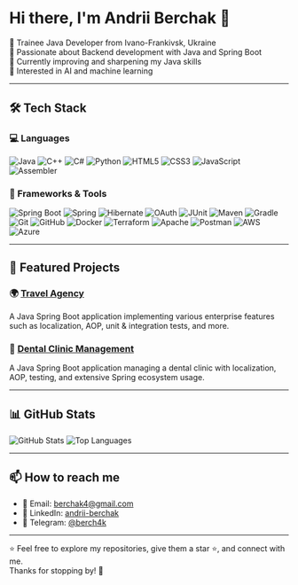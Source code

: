 # Hi there, I'm Andrii Berchak 👋

🚀 Trainee Java Developer from Ivano-Frankivsk, Ukraine  
🔧 Passionate about Backend development with Java and Spring Boot  
🎯 Currently improving and sharpening my Java skills  
🤖 Interested in AI and machine learning  

---

## 🛠️ Tech Stack

### 💻 Languages
![Java](https://img.shields.io/badge/-Java-007396?style=flat-square&logo=java&logoColor=white)
![C++](https://img.shields.io/badge/-C++-00599C?style=flat-square&logo=cplusplus&logoColor=white)
![C#](https://img.shields.io/badge/-C%23-239120?style=flat-square&logo=csharp&logoColor=white)
![Python](https://img.shields.io/badge/-Python-3776AB?style=flat-square&logo=python&logoColor=white)
![HTML5](https://img.shields.io/badge/-HTML5-E34F26?style=flat-square&logo=html5&logoColor=white)
![CSS3](https://img.shields.io/badge/-CSS3-1572B6?style=flat-square&logo=css3&logoColor=white)
![JavaScript](https://img.shields.io/badge/-JavaScript-F7DF1E?style=flat-square&logo=javascript&logoColor=black)
![Assembler](https://img.shields.io/badge/-Assembler-555555?style=flat-square)

### 🚀 Frameworks & Tools
![Spring Boot](https://img.shields.io/badge/-Spring%20Boot-6DB33F?style=flat-square&logo=spring-boot&logoColor=white)
![Spring](https://img.shields.io/badge/-Spring-6DB33F?style=flat-square&logo=spring&logoColor=white)
![Hibernate](https://img.shields.io/badge/-Hibernate-59666C?style=flat-square)
![OAuth](https://img.shields.io/badge/-OAuth-53B88B?style=flat-square)
![JUnit](https://img.shields.io/badge/-JUnit-25A162?style=flat-square&logo=junit5&logoColor=white)
![Maven](https://img.shields.io/badge/-Maven-C71A36?style=flat-square&logo=apache-maven&logoColor=white)
![Gradle](https://img.shields.io/badge/-Gradle-02303A?style=flat-square&logo=gradle&logoColor=white)
![Git](https://img.shields.io/badge/-Git-F05032?style=flat-square&logo=git&logoColor=white)
![GitHub](https://img.shields.io/badge/-GitHub-181717?style=flat-square&logo=github)
![Docker](https://img.shields.io/badge/-Docker-2496ED?style=flat-square&logo=docker&logoColor=white)
![Terraform](https://img.shields.io/badge/-Terraform-623CE4?style=flat-square&logo=terraform&logoColor=white)
![Apache](https://img.shields.io/badge/-Apache-D22128?style=flat-square&logo=apache&logoColor=white)
![Postman](https://img.shields.io/badge/-Postman-FF6C37?style=flat-square&logo=postman&logoColor=white)
![AWS](https://img.shields.io/badge/-AWS-232F3E?style=flat-square&logo=amazon-aws&logoColor=white)
![Azure](https://img.shields.io/badge/-Azure-0078D4?style=flat-square&logo=microsoft-azure&logoColor=white)

---

## 🚀 Featured Projects

### 🌍 [Travel Agency](https://github.com/andriiberchak/travel-agency)
A Java Spring Boot application implementing various enterprise features such as localization, AOP, unit & integration tests, and more.

### 🏥 [Dental Clinic Management](https://github.com/andriiberchak/dental-clinic-management)
A Java Spring Boot application managing a dental clinic with localization, AOP, testing, and extensive Spring ecosystem usage.

---

## 📊 GitHub Stats

![GitHub Stats](https://github-readme-stats.vercel.app/api?username=andriiberchak&show_icons=true&theme=radical)
![Top Languages](https://github-readme-stats.vercel.app/api/top-langs/?username=andriiberchak&layout=compact&theme=radical)

---

## 📫 How to reach me

- 📧 Email: berchak4@gmail.com  
- 💼 LinkedIn: [andrii-berchak](https://www.linkedin.com/in/andrii-berchak/)  
- 💬 Telegram: [@berch4k](https://t.me/berch4k)

---

⭐ Feel free to explore my repositories, give them a star ⭐, and connect with me.  
Thanks for stopping by! 🚀
